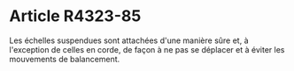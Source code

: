 # Article R4323-85

  
Les échelles suspendues sont attachées d'une manière sûre et, à l'exception de celles en corde, de façon à ne pas se déplacer et à éviter les mouvements de balancement.